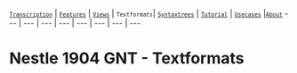 <a name="start"></a>
[<small>`Transcription`</small>](transcription.md#start) | [<small>`Features`</small>](features.md#start) | [<small>`Views`</small>](views.md#start) | <small>`Textformats`</small>| [<small>`Syntaxtrees`</small>](syntaxtrees.md#start) | [<small>`Tutorial`</small>](../tutorial/README.md#start) | [<small>`Usecases`</small>](usecases/README.md#start) |[<small>`About`</small>](about.md#start)
---  | --- | --- | --- | --- | --- | --- | ---

# Nestle 1904 GNT - Textformats 
